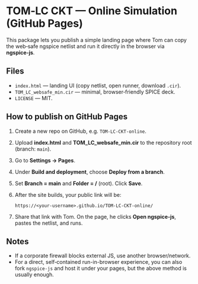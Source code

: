 # TOM‑LC CKT — Online Simulation (GitHub Pages)

This package lets you publish a simple landing page where Tom can copy the web‑safe ngspice netlist and run it directly in the browser via **ngspice‑js**.

## Files
- `index.html` — landing UI (copy netlist, open runner, download `.cir`).
- `TOM_LC_websafe_min.cir` — minimal, browser‑friendly SPICE deck.
- `LICENSE` — MIT.

## How to publish on GitHub Pages
1. Create a new repo on GitHub, e.g. `TOM-LC-CKT-online`.
2. Upload **index.html** and **TOM_LC_websafe_min.cir** to the repository root (branch: `main`).
3. Go to **Settings → Pages**.
4. Under **Build and deployment**, choose **Deploy from a branch**.
5. Set **Branch = main** and **Folder = /** (root). Click **Save**.
6. After the site builds, your public link will be:

   ```
   https://<your-username>.github.io/TOM-LC-CKT-online/
   ```

7. Share that link with Tom. On the page, he clicks **Open ngspice‑js**, pastes the netlist, and runs.

## Notes
- If a corporate firewall blocks external JS, use another browser/network.
- For a direct, self‑contained run-in-browser experience, you can also fork `ngspice-js` and host it under your pages, but the above method is usually enough.
